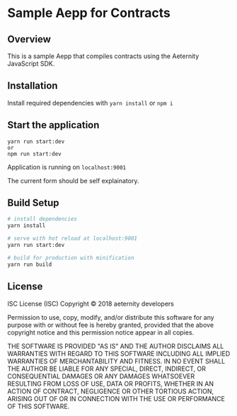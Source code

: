 # Sample Aepp for Contracts

## Overview

This is a sample Aepp that compiles contracts using the Aeternity JavaScript SDK.

## Installation

Install required dependencies with `yarn install` or `npm i`

## Start the application

```
yarn run start:dev
or
npm run start:dev
```

Application is running on `localhost:9001`

The current form should be self explainatory.

## Build Setup

``` bash
# install dependencies
yarn install

# serve with hot reload at localhost:9001
yarn run start:dev

# build for production with minification
yarn run build

```

## License

ISC License (ISC)
Copyright © 2018 aeternity developers

Permission to use, copy, modify, and/or distribute this software for any purpose
with or without fee is hereby granted, provided that the above copyright notice
and this permission notice appear in all copies.

THE SOFTWARE IS PROVIDED "AS IS" AND THE AUTHOR DISCLAIMS ALL WARRANTIES WITH
REGARD TO THIS SOFTWARE INCLUDING ALL IMPLIED WARRANTIES OF MERCHANTABILITY AND
FITNESS. IN NO EVENT SHALL THE AUTHOR BE LIABLE FOR ANY SPECIAL, DIRECT,
INDIRECT, OR CONSEQUENTIAL DAMAGES OR ANY DAMAGES WHATSOEVER RESULTING FROM LOSS
OF USE, DATA OR PROFITS, WHETHER IN AN ACTION OF CONTRACT, NEGLIGENCE OR OTHER
TORTIOUS ACTION, ARISING OUT OF OR IN CONNECTION WITH THE USE OR PERFORMANCE OF
THIS SOFTWARE.

